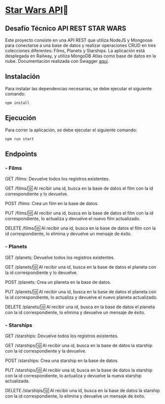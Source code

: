 # [Star Wars API](https://star-wars-api.up.railway.app)🚀

## Desafío Técnico API REST STAR WARS

Este proyecto consiste en una API REST que utiliza NodeJS y Mongoose para conectarse a una base de datos y realizar operaciones CRUD en tres colecciones diferentes: Films, Planets y Starships. La aplicación está desplegada en Railway, y utiliza MongoDB Atlas como base de datos en la nube. Documentación realizada con Swagger [aquí](https://star-wars-api.up.railway.app/v1/docs).

## Instalación

Para instalar las dependencias necesarias, se debe ejecutar el siguiente comando:

```
npm install
```

## Ejecución

Para correr la aplicación, se debe ejecutar el siguiente comando:

```
npm run start
```

## Endpoints

### - Films

GET /films: Devuelve todos los registros existentes.

GET /films/:id: Al recibir una id, busca en la base de datos el film con la id correspondiente y lo devuelve.

POST /films: Crea un film en la base de datos.

PUT /films/:id: Al recibir una id, busca en la base de datos el film con la id correspondiente, lo actualiza y devuelve el nuevo film actualizado.

DELETE /films/:id: Al recibir una id, busca en la base de datos el film con la id correspondiente, lo elimina y devuelve un mensaje de éxito.

### - Planets

GET /planets: Devuelve todos los registros existentes.

GET /planets/:id: Al recibir una id, busca en la base de datos el planeta con la id correspondiente y lo devuelve.

POST /planets: Crea un planeta en la base de datos.

PUT /planets/:id: Al recibir una id, busca en la base de datos el planeta con la id correspondiente, lo actualiza y devuelve el nuevo planeta actualizado.

DELETE /planets/:id: Al recibir una id, busca en la base de datos el planeta con la id correspondiente, lo elimina y devuelve un mensaje de éxito.

### - Starships

GET /starships: Devuelve todos los registros existentes.

GET /starships/:id: Al recibir una id, busca en la base de datos la starship con la id correspondiente y la devuelve.

POST /starships: Crea una starship en la base de datos.

PUT /starships/:id: Al recibir una id, busca en la base de datos la starship con la id correspondiente, lo actualiza y devuelve la nueva starship actualizada.

DELETE /starships/:id: Al recibir una id, busca en la base de datos la starship con la id correspondiente, lo elimina y devuelve un mensaje de éxito.
